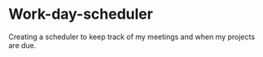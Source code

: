 # Work-day-scheduler
Creating a scheduler to keep track of my meetings and when my projects are due.

